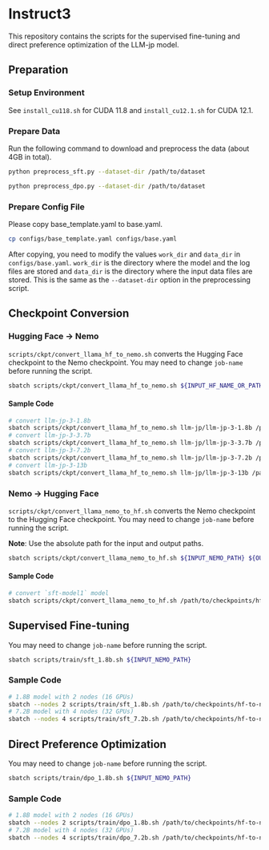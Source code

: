 # Instruct3

This repository contains the scripts for the supervised fine-tuning and direct preference optimization of the LLM-jp model.

## Preparation

### Setup Environment

See `install_cu118.sh` for CUDA 11.8 and `install_cu12.1.sh` for CUDA 12.1.

### Prepare Data

Run the following command to download and preprocess the data (about 4GB in total).

```bash
python preprocess_sft.py --dataset-dir /path/to/dataset

python preprocess_dpo.py --dataset-dir /path/to/dataset
```

### Prepare Config File

Please copy base_template.yaml to base.yaml.

```bash
cp configs/base_template.yaml configs/base.yaml
```
After copying, you need to modify the values `work_dir` and `data_dir` in `configs/base.yaml`.
`work_dir` is the directory where the model and the log files are stored and `data_dir` is the directory where the input data files are stored. This is the same as the `--dataset-dir` option in the preprocessing script.

## Checkpoint Conversion

### Hugging Face -> Nemo

`scripts/ckpt/convert_llama_hf_to_nemo.sh` converts the Hugging Face checkpoint to the Nemo checkpoint.
You may need to change ``job-name`` before running the script.

```bash
sbatch scripts/ckpt/convert_llama_hf_to_nemo.sh ${INPUT_HF_NAME_OR_PATH} ${OUTPUT_NEMO_PATH} ${HPARAMS_FILE}
```

#### Sample Code
```bash
# convert llm-jp-3-1.8b
sbatch scripts/ckpt/convert_llama_hf_to_nemo.sh llm-jp/llm-jp-3-1.8b /path/to/checkpoints/hf-to-nemo/llm-jp--llm-jp-3-1.8b ./megatron_configs/llmjp3/1.8b-exp2.yaml
# convert llm-jp-3-3.7b
sbatch scripts/ckpt/convert_llama_hf_to_nemo.sh llm-jp/llm-jp-3-3.7b /path/to/checkpoints/hf-to-nemo/llm-jp--llm-jp-3-3.7b ./megatron_configs/llmjp3/3.7b-exp1.yaml
# convert llm-jp-3-7.2b
sbatch scripts/ckpt/convert_llama_hf_to_nemo.sh llm-jp/llm-jp-3-7.2b /path/to/checkpoints/hf-to-nemo/llm-jp--llm-jp-3-7.2b ./megatron_configs/llmjp3/7.2b-exp1.yaml
# convert llm-jp-3-13b
sbatch scripts/ckpt/convert_llama_hf_to_nemo.sh llm-jp/llm-jp-3-13b /path/to/checkpoints/hf-to-nemo/llm-jp--llm-jp-3-13b ./megatron_configs/llmjp3/13b-exp4.yaml
```

### Nemo -> Hugging Face

`scripts/ckpt/convert_llama_nemo_to_hf.sh` converts the Nemo checkpoint to the Hugging Face checkpoint.
You may need to change ``job-name`` before running the script.

**Note**: Use the absolute path for the input and output paths.

```bash
sbatch scripts/ckpt/convert_llama_nemo_to_hf.sh ${INPUT_NEMO_PATH} ${OUTPUT_HF_PATH}
```

#### Sample Code
```bash
# convert `sft-model1` model
sbatch scripts/ckpt/convert_llama_nemo_to_hf.sh /path/to/checkpoints/hf-to-nemo/sft-model1 /path/to/checkpoints/nemo-to-hf/sft-model1
```

## Supervised Fine-tuning

You may need to change ``job-name`` before running the script.

```bash
sbatch scripts/train/sft_1.8b.sh ${INPUT_NEMO_PATH}
```

### Sample Code
```bash
# 1.8B model with 2 nodes (16 GPUs)
sbatch --nodes 2 scripts/train/sft_1.8b.sh /path/to/checkpoints/hf-to-nemo/llm-jp--llm-jp-3-1.8b
# 7.2B model with 4 nodes (32 GPUs)
sbatch --nodes 4 scripts/train/sft_7.2b.sh /path/to/checkpoints/hf-to-nemo/llm-jp--llm-jp-3-7.2b
```

## Direct Preference Optimization

You may need to change ``job-name`` before running the script.

```bash
sbatch scripts/train/dpo_1.8b.sh ${INPUT_NEMO_PATH}
```

### Sample Code
```bash
# 1.8B model with 2 nodes (16 GPUs)
sbatch --nodes 2 scripts/train/dpo_1.8b.sh /path/to/checkpoints/hf-to-nemo/sft-model1
# 7.2B model with 4 nodes (32 GPUs)
sbatch --nodes 4 scripts/train/dpo_7.2b.sh /path/to/checkpoints/hf-to-nemo/sft-model2
```
